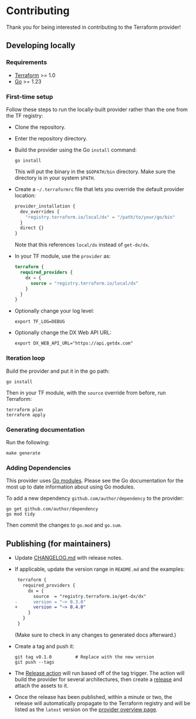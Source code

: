# Contributing

Thank you for being interested in contributing to the Terraform provider!

## Developing locally

### Requirements

- [Terraform](https://developer.hashicorp.com/terraform/downloads) >= 1.0
- [Go](https://golang.org/doc/install) >= 1.23

### First-time setup

Follow these steps to run the locally-built provider rather than the one from the TF registry:

- Clone the repository.

- Enter the repository directory.

- Build the provider using the Go `install` command:

  ```shell
  go install
  ```

  This will put the binary in the `$GOPATH/bin` directory. Make sure the directory is in your system `$PATH`.

- Create a `~/.terraformrc` file that lets you override the default provider location:

  ```terraform
  provider_installation {
    dev_overrides {
      "registry.terraform.io/local/dx" = "/path/to/your/go/bin"
    }
    direct {}
  }
  ```

  Note that this references `local/dx` instead of `get-dx/dx`.

- In your TF module, use the `provider` as:

  ```terraform
  terraform {
    required_providers {
      dx = {
        source = "registry.terraform.io/local/dx"
      }
    }
  }
  ```

- Optionally change your log level:

  ```shell
  export TF_LOG=DEBUG
  ```

- Optionally change the DX Web API URL:

  ```shell
  export DX_WEB_API_URL="https://api.getdx.com"
  ```

### Iteration loop

Build the provider and put it in the go path:

```shell
go install
```

Then in your TF module, with the `source` override from before, run Terraform:

```shell
terraform plan
terraform apply
```

### Generating documentation

Run the following:

```shell
make generate
```

### Adding Dependencies

This provider uses [Go modules](https://github.com/golang/go/wiki/Modules).
Please see the Go documentation for the most up to date information about using Go modules.

To add a new dependency `github.com/author/dependency` to the provider:

```shell
go get github.com/author/dependency
go mod tidy
```

Then commit the changes to `go.mod` and `go.sum`.

## Publishing (for maintainers)

- Update [CHANGELOG.md](./CHANGELOG.md) with release notes.

- If applicable, update the version range in `README.md` and the examples:

  ```diff
   terraform {
     required_providers {
       dx = {
         source  = "registry.terraform.io/get-dx/dx"
  -      version = "~> 0.3.0"
  +      version = "~> 0.4.0"
       }
     }
   }
  ```

  (Make sure to check in any changes to generated docs afterward.)

- Create a tag and push it:

  ```shell
  git tag v0.1.0         # Replace with the new version
  git push --tags
  ```

- The [Release action](https://github.com/get-dx/terraform-provider-dx/actions/workflows/release.yml) will run based off of the tag trigger. The action will build the provider for several architectures, then create a [release](https://github.com/get-dx/terraform-provider-dx/releases) and attach the assets to it.

- Once the release has been published, within a minute or two, the release will automatically propagate to the Terraform registry and will be listed as the `latest` version on the [provider overview page](https://registry.terraform.io/providers/get-dx/dx/latest).
